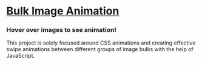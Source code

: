 # [Bulk Image Animation](https://hojkim.github.io/cardswapper/)

### Hover over images to see animation!

This project is solely focused around CSS animations and creating effective swipe animations between different groups of image bulks with the help of JavaScript.
